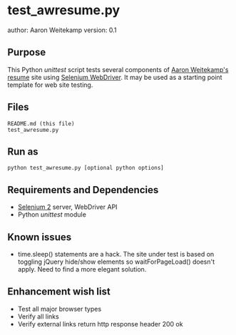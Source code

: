 # test_awresume.py #
author: Aaron Weitekamp
version: 0.1

## Purpose ##
This Python *unittest* script tests several components of [Aaron Weitekamp's resume](http://resume-aaronweitekamp.rhcloud.com/ "Aaron Weitekamp's resume") site using [Selenium WebDriver](http://seleniumhq.org/projects/webdriver/ "Selenium WebDriver"). It may be used as a starting point template for web site testing.

## Files ##
    README.md (this file)
    test_awresume.py

## Run as ##
    python test_awresume.py [optional python options]

## Requirements and Dependencies ##
* [Selenium 2](http://seleniumhq.org/projects/webdriver/ "Selenium 2") server, WebDriver API
* Python *unittest* module

## Known issues ##
* time.sleep() statements are a hack. The site under test is based on toggling jQuery hide/show elements so waitForPageLoad() doesn't apply. Need to find a more elegant solution.

## Enhancement wish list ##
* Test all major browser types
* Verify all links
* Verify external links return http response header 200 ok
